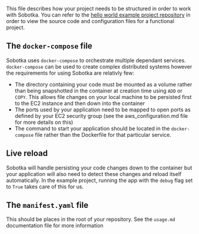 This file describes how your project needs to be structured in order to work with Sobotka. You can refer to the [hello world example project repository](https://github.com/looneym/sobotka-example) in order to view the source code and configuration files for a functional project.

## The `docker-compose` file

Sobotka uses `docker-compose` to orchestrate multiple dependant services. `docker-compose` can be used to create complex distributed systems however the requirements for using Sobotka are relativly few:

- The directory containing your code must be mounted as a volume rather than being snapshotted in the container at creation time using `ADD` or `COPY`. This allows file changes on your local machine to be persisted first to the EC2 instance and then down into the container
- The ports used by your application need to be mapped to open ports as defined by your EC2 security group (see the aws_configuration.md file for more details on this)
- The command to start your application should be located in the `docker-compose` file rather than the Dockerfile for that particular service. 


## Live reload

Sobotka will handle persisting your code changes down to the container but your application will also need to detect these changes and reload itself automatically. In the example project, running the app with the `debug` flag set to `True` takes care of this for us. 


## The `manifest.yaml` file

This should be places in the root of your repository. See the `usage.md` documentation file for more information